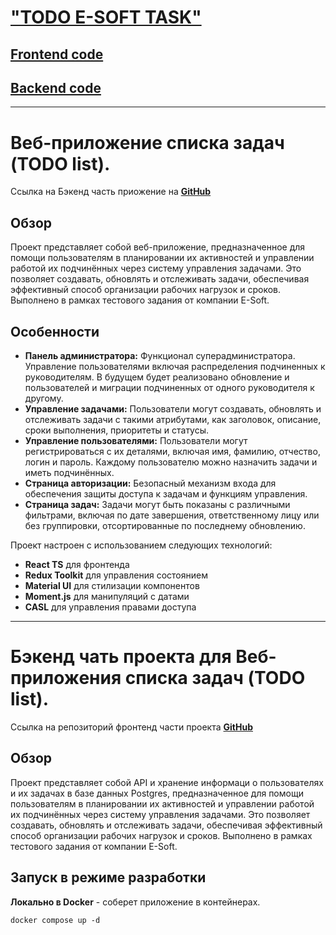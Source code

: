 # ["TODO E-SOFT TASK"](https://botkits.nomoreparties.co)

## [Frontend code](https://github.com/Shoomec74/e_soft_front)
## [Backend code](https://github.com/Shoomec74/e_soft_task)
***
# Веб-приложение списка задач (TODO list).

Ссылка на Бэкенд часть приожение на __[GitHub](https://github.com/Shoomec74/e_soft_task)__

## Обзор

Проект представляет собой веб-приложение, предназначенное для помощи пользователям в планировании их активностей и управлении работой их подчинённых через систему управления задачами. Это позволяет создавать, обновлять и отслеживать задачи, обеспечивая эффективный способ организации рабочих нагрузок и сроков. Выполнено в рамках тестового задания от компании E-Soft.

## Особенности

- **Панель администратора:** Функционал суперадминистратора. Управление пользователями включая распределения подчиненных к руководителям. В будущем будет реализовано обновление и пользователей и миграции подчиненных от одного руководителя к другому.
- **Управление задачами:** Пользователи могут создавать, обновлять и отслеживать задачи с такими атрибутами, как заголовок, описание, сроки выполнения, приоритеты и статусы.
- **Управление пользователями:** Пользователи могут регистрироваться с их деталями, включая имя, фамилию, отчество, логин и пароль. Каждому пользователю можно назначить задачи и иметь подчинённых.
- **Страница авторизации:** Безопасный механизм входа для обеспечения защиты доступа к задачам и функциям управления.
- **Страница задач:** Задачи могут быть показаны с различными фильтрами, включая по дате завершения, ответственному лицу или без группировки, отсортированные по последнему обновлению.

Проект настроен с использованием следующих технологий:

- __React TS__ для фронтенда
- __Redux Toolkit__ для управления состоянием
- __Material UI__ для стилизации компонентов
- __Moment.js__ для манипуляций с датами
- __CASL__ для управления правами доступа
***
# Бэкенд чать проекта для Веб-приложения списка задач (TODO list).

Ссылка на репозиторий фронтенд части проекта **[GitHub](https://github.com/Shoomec74/e_soft_front)**

## Обзор

Проект представляет собой API и хранение информаци о пользователях и их задачах в базе данных Postgres, предназначенное для помощи пользователям в планировании их активностей и управлении работой их подчинённых через систему управления задачами. Это позволяет создавать, обновлять и отслеживать задачи, обеспечивая эффективный способ организации рабочих нагрузок и сроков. Выполнено в рамках тестового задания от компании E-Soft.

## Запуск в режиме разработки

**Локально в Docker** - соберет приложение в контейнерах.

```
docker compose up -d
```



